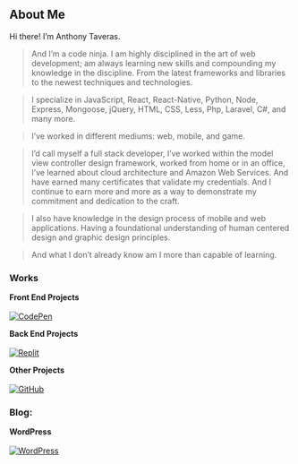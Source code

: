 ## About Me

Hi there! I’m Anthony Taveras.  

> And I’m a code ninja.  I am highly disciplined in the art of web development; am always learning new skills and compounding my knowledge in the discipline.  From the latest frameworks and libraries to the newest techniques and technologies.

> I specialize in JavaScript, React, React-Native, Python, Node, Express, Mongoose, jQuery, HTML, CSS, Less, Php, Laravel, C#, and many more.

> I’ve worked in different mediums: web, mobile, and game.

> I’d call myself a full stack developer, I’ve worked within the model view controller design framework, worked from home or in an office, I’ve learned about cloud architecture and Amazon Web Services.  And have earned many certificates that validate my credentials.  And I continue to earn more and more as a way to demonstrate my commitment and dedication to the craft.

> I also have knowledge in the design process of mobile and web applications.  Having a foundational understanding of human centered design and graphic design principles.

> And what I don’t already know am I more than capable of learning.

### Works

**Front End Projects**\
\
[![CodePen](https://cpwebassets.codepen.io/assets/social/facebook-default-05cf522ae1d4c215ae0f09d866d97413a2204b6c9339c6e7a1b96ab1d4a7340f.png)](https://codepen.io/command76)

**Back End Projects**\
\
[![Replit](https://media-exp1.licdn.com/dms/image/C560BAQEPLD7YE1hPRw/company-logo_200_200/0/1521262777721?e=2147483647&v=beta&t=yGrQwRBf_cLlmyCW9V398WSxmzqbqOjUffmFeitarko)](https://replit.com/@command76)

**Other Projects**\
\
[![GitHub](https://e6.pngbyte.com/pngpicture/163534/png-Github-Svg-Icon-Github-Logo-Png-git_thumbnail.png)](https://github.com/command76)

### Blog:
**WordPress**\
\
[![WordPress](https://wpapprentice.com/wp-content/uploads/2020/05/wordpress-logo-200x200-1.png)](https://command76.wordpress.com)
